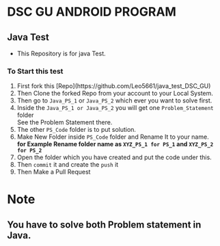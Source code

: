 # DSC GU ANDROID PROGRAM 
## Java Test

* This Repository is for java Test. 

### To Start this test
<ol>
   <li> First fork this [Repo](https://github.com/Leo5661/java_test_DSC_GU)</li>
   <li> Then Clone the forked Repo from your account to your Local System.</li>
   <li> Then go to <code>Java_PS_1</code> or <code>Java_PS_2</code> which ever you want to solve first.</li>
   <li> Inside the <code>Java_PS_1 or Java_PS_2</code> you will get one <code>Problem_Statement</code> folder<br>
      See the Problem Statement there.
   <li> The other <code>PS_Code</code> folder is to put solution.
   <li> Make New Folder inside <code>PS_Code</code> folder and Rename It to your name. <br> <b> for Example Rename folder name as         <code>XYZ_PS_1 for PS_1</code> and <code>XYZ_PS_2 for PS_2</code></b> </li>
   <li> Open the folder which you have created and put the code under this.</li>
   <li> Then <code>commit</code> it and create the <code>push</code> it</li>
   <li> Then Make a Pull Request</li>
</ol>

# Note

## You have to solve both Problem statement in Java.  
